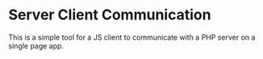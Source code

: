 # Server Client Communication
This is a simple tool for a JS client to communicate with a PHP server on a single page app.
